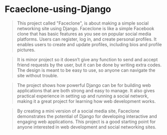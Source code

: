 # Fcaeclone-using-Django

> This project called "Faceclone", is about making a simple social networking site using Django. Faceclone is like a simple Facebook clone that has basic features as you see on popular social media platforms. Users can register, log in, and create personal profiles. It enables users to create and update profiles, including bios and profile pictures.

> It is minor project so it doesn’t give any function to send and accept friend requests by the user, but it can be done by writing extra codes. The design is meant to be easy to use, so anyone can navigate the site without trouble.

> The project shows how powerful Django can be for building web applications that are both strong and easy to manage. It also gives practical experience in setting up and running a social network, making it a great project for learning how web development works.

> By creating a mini version of a social media site, Faceclone demonstrates the potential of Django for developing interactive and engaging web applications. This project is a good starting point for anyone interested in web development and social networking sites.
